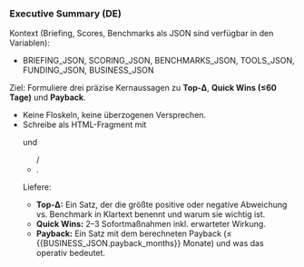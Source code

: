 ### Executive Summary (DE)

Kontext (Briefing, Scores, Benchmarks als JSON sind verfügbar in den Variablen):
- BRIEFING_JSON, SCORING_JSON, BENCHMARKS_JSON, TOOLS_JSON, FUNDING_JSON, BUSINESS_JSON

Ziel: Formuliere drei präzise Kernaussagen zu **Top‑Δ**, **Quick Wins (≤60 Tage)** und **Payback**. 
- Keine Floskeln, keine überzogenen Versprechen. 
- Schreibe als HTML-Fragment mit <p> und <ul>/<li>.

Liefere:
<ul>
<li><b>Top‑Δ:</b> Ein Satz, der die größte positive oder negative Abweichung vs. Benchmark in Klartext benennt und warum sie wichtig ist.</li>
<li><b>Quick Wins:</b> 2–3 Sofortmaßnahmen inkl. erwarteter Wirkung.</li>
<li><b>Payback:</b> Ein Satz mit dem berechneten Payback (≤ {{BUSINESS_JSON.payback_months}} Monate) und was das operativ bedeutet.</li>
</ul>
